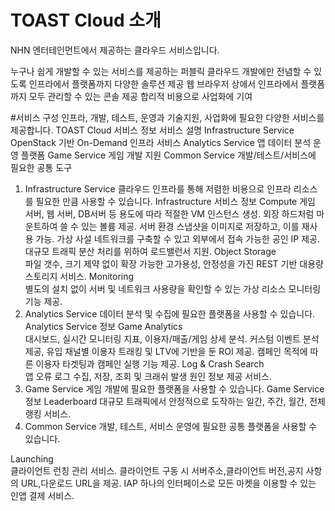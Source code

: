 # TOAST Cloud 소개
NHN 엔터테인먼트에서 제공하는 클라우드 서비스입니다.

누구나 쉽게 개발할 수 있는 서비스를 제공하는 퍼블릭 클라우드
개발에만 전념할 수 있도록 인프라에서 플랫폼까지 다양한 솔루션 제공
웹 브라우저 상에서 인프라에서 플랫폼까지 모두 관리할 수 있는 콘솔 제공
합리적 비용으로 사업화에 기여

#서비스 구성
인프라, 개발, 테스트, 운영과 기술지원, 사업화에 필요한 다양한 서비스를 제공합니다.
TOAST Cloud 서비스 정보
서비스	설명
Infrastructure Service	OpenStack 기반 On-Demand 인프라 서비스
Analytics Service	앱 데이터 분석 운영 플랫폼
Game Service	게임 개발 지원
Common Service	개발/테스트/서비스에 필요한 공통 도구

1. Infrastructure Service
클라우드 인프라를 통해 저렴한 비용으로 인프라 리소스를 필요한 만큼 사용할 수 있습니다.
Infrastructure 서비스 정보
Compute	
게임 서버, 웹 서버, DB서버 등 용도에 따라 적절한 VM 인스턴스 생성.
외장 하드처럼 마운트하여 쓸 수 있는 볼륨 제공.
서버 환경 스냅샷을 이미지로 저장하고, 이를 재사용 가능.
가상 사설 네트워크를 구축할 수 있고 외부에서 접속 가능한 공인 IP 제공.
대규모 트래픽 분산 처리를 위하여 로드밸런서 지원.
Object Storage	
파일 갯수, 크기 제약 없이 확장 가능한 고가용성, 안정성을 가진 REST 기반 대용량 
스토리지 서비스.
Monitoring	
별도의 설치 없이 서버 및 네트워크 사용량을 확인할 수 있는 가상 리소스 모니터링 
기능 제공.
2. Analytics Service
데이터 분석 및 수집에 필요한 플랫폼을 사용할 수 있습니다.
Analytics Service 정보
Game Analytics	
대시보드, 실시간 모니터링 지표, 이용자/매출/게임 상세 분석.
커스텀 이벤트 분석 제공, 유입 채널별 이용자 트래킹 및 LTV에 기반을 둔 ROI 제공.
캠페인 목적에 따른 이용자 타겟팅과 캠페인 실행 기능 제공.
Log & Crash Search	
앱 오류 로그 수집, 저장, 조회 및 크래쉬 발생 원인 정보 제공 서비스.
3. Game Service
게임 개발에 필요한 플랫폼을 사용할 수 있습니다.
Game Service 정보
Leaderboard	
대규모 트래픽에서 안정적으로 도작하는 일간, 주간, 월간, 전체 랭킹 서비스.
4. Common Service
개발, 테스트, 서비스 운영에 필요한 공통 플랫폼을 사용할 수 있습니다.

Launching	
클라이언트 런칭 관리 서비스.
클라이언트 구동 시 서버주소,클라이언트 버전,공지 사항의 URL,다운로드 URL을 제공.
IAP	
하나의 인터페이스로 모든 마켓을 이용할 수 있는 인앱 결제 서비스.
